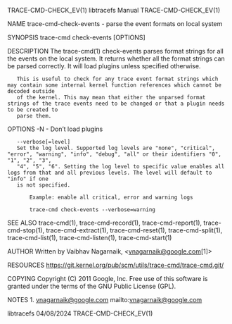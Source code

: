 TRACE-CMD-CHECK_EV(1)						       libtracefs Manual						 TRACE-CMD-CHECK_EV(1)

NAME
       trace-cmd-check-events - parse the event formats on local system

SYNOPSIS
       trace-cmd check-events [OPTIONS]

DESCRIPTION
       The trace-cmd(1) check-events parses format strings for all the events on the local system. It returns whether all the format strings can be parsed
       correctly. It will load plugins unless specified otherwise.

       This is useful to check for any trace event format strings which may contain some internal kernel function references which cannot be decoded outside
       of the kernel. This may mean that either the unparsed format strings of the trace events need to be changed or that a plugin needs to be created to
       parse them.

OPTIONS
       -N - Don’t load plugins

       --verbose[=level]
	   Set the log level. Supported log levels are "none", "critical", "error", "warning", "info", "debug", "all" or their identifiers "0", "1", "2", "3",
	   "4", "5", "6". Setting the log level to specific value enables all logs from that and all previous levels. The level will default to "info" if one
	   is not specified.

	       Example: enable all critical, error and warning logs

	       trace-cmd check-events --verbose=warning

SEE ALSO
       trace-cmd(1), trace-cmd-record(1), trace-cmd-report(1), trace-cmd-stop(1), trace-cmd-extract(1), trace-cmd-reset(1), trace-cmd-split(1),
       trace-cmd-list(1), trace-cmd-listen(1), trace-cmd-start(1)

AUTHOR
       Written by Vaibhav Nagarnaik, <vnagarnaik@google.com[1]>

RESOURCES
       https://git.kernel.org/pub/scm/utils/trace-cmd/trace-cmd.git/

COPYING
       Copyright (C) 2011 Google, Inc. Free use of this software is granted under the terms of the GNU Public License (GPL).

NOTES
	1. vnagarnaik@google.com
	   mailto:vnagarnaik@google.com

libtracefs								  04/08/2024							 TRACE-CMD-CHECK_EV(1)
